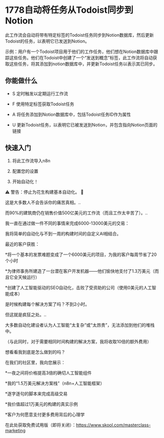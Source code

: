 # 1778自动将任务从Todoist同步到Notion

此工作流会自动将带有特定标签的Todoist任务同步到Notion数据库，然后更新Todoist的任务，以表明它已发送到Notion。

示例：用户有一个Todoist项目用于他们的工作任务，他们想在Notion数据库中跟踪这些任务。他们在Todoist中创建了一个“发送到概念”标签，此工作流将自动获取这些任务，将其添加到notion数据库中，并更新Todoist任务以表示其已同步。

## 你能做什么

- S 定时触发以定期运行工作流

- F 使用特定标签获取Todoist任务

- A 将任务添加到Notion数据库中，包括Todoist任务ID作为属性

- U 更新Todoist任务，以表明它已被发送到Notion，并包含指向Notion页面的链接

## 快速入门

1.  将此工作流导入n8n

2.  配置您的设置

3.  开始自动化！

⚠️ 警告：停止为花生构建基本自动化。 🚫

这是大多数人不会告诉你的痛苦真相。..

而90%的建筑商仍在销售价值500亿美元的工作流（而且工作太辛苦了）。..

我一直在通过做一件不同的事情来完成6000-13000美元的交易：

我将简单的自动化与不到一周的构建时间的自定义AI相结合。

最近的客户获胜：

*将一个基本的发票难题变成了一个6000美元的项目，为我的客户每周节省了20个小时

*为律师事务所建造了一台潜在客户开发机器——他们愉快地支付了1.3万美元（而且它全天候运行）

*创建了人工智能驱动的SEO自动化，击败了受资助的公司（使用0美元的人工智能成本）

是时候构建每个解决方案了吗？不到2小时。

但这就是疯狂之处。..

大多数自动化建设者认为人工智能“太复杂”或“太昂贵”，无法添加到他们的堆栈中。

（与此同时，对于需要相同时间构建的解决方案，我将收取10倍的额外费用）

想看看我到底是怎么做到的吗？

在我们的社区里，我向您展示：

*一夜之间将价格提高3倍的确切人工智能组件

*我的“1.5万美元解决方案栈”（n8n+人工智能框架）

*逐字逐句的脚本来完成高级交易

*我价值超过1万美元的构建的真实示例

*客户为何愿意支付更多费用背后的心理学

在此处获取免费试用版（即将关闭）：https://www.skool.com/masterclass-marketing

